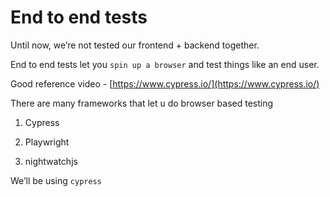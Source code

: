 # End to end tests

Until now, we’re not tested our frontend + backend together.

End to end tests let you `spin up a browser` and test things like an end user.

Good reference video - [https://www.cypress.io/](https://www.cypress.io/)

There are many frameworks that let u do browser based testing

1.  Cypress

2.  Playwright

3.  nightwatchjs

We’ll be using `cypress`